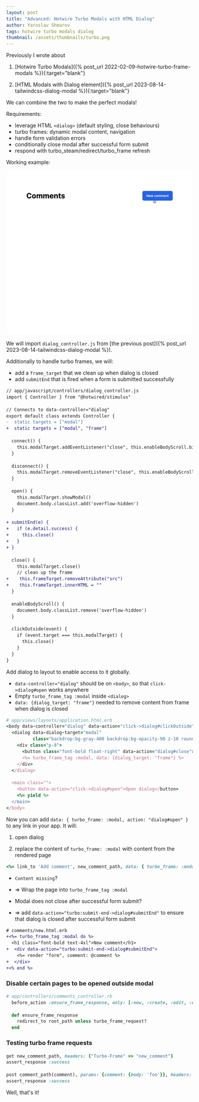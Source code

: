 ```yaml
---
layout: post
title: "Advanced: Hotwire Turbo Modals with HTML Dialog"
author: Yaroslav Shmarov
tags: hotwire turbo modals dialog
thumbnail: /assets/thumbnails/turbo.png
---
```


Previously I wrote about 

1) [Hotwire Turbo Modals]({% post_url 2022-02-09-hotwire-turbo-frame-modals %}){:target="blank"}

2) [HTML Modals with Dialog element]({% post_url 2023-08-14-tailwindcss-dialog-modal %}){:target="blank"}

We can combine the two to make the perfect modals!

Requirements:
- leverage HTML `<dialog>` (default styling, close behaviours)
- turbo frames: dynamic modal content, navigation
- handle form validation errors
- conditionally close modal after successful form submit
- respond with turbo_steam/redirect/turbo_frame refresh

Working example:

![turbo modal with html dialog element](/assets/images/turbo-dialog-modal-demo.gif)

We will import `dialog_controller.js` from [the previous post]({% post_url 2023-08-14-tailwindcss-dialog-modal %}).

Additionally to handle turbo frames, we will:
* add a `frame_target` that we clean up when dialog is closed
* add `submitEnd` that is fired when a form is submitted successfully

```diff
// app/javascript/controllers/dialog_controller.js
import { Controller } from "@hotwired/stimulus"

// Connects to data-controller="dialog"
export default class extends Controller {
-  static targets = ["modal"]
+  static targets = ["modal", "frame"]

  connect() {
    this.modalTarget.addEventListener("close", this.enableBodyScroll.bind(this))
  }

  disconnect() {
    this.modalTarget.removeEventListener("close", this.enableBodyScroll.bind(this))
  }

  open() {
    this.modalTarget.showModal()
    document.body.classList.add('overflow-hidden')
  }

+ submitEnd(e) {
+   if (e.detail.success) {
+     this.close()
+   }
+ }

  close() {
    this.modalTarget.close()
    // clean up the frame
+    this.frameTarget.removeAttribute("src")
+    this.frameTarget.innerHTML = ""
  }

  enableBodyScroll() {
    document.body.classList.remove('overflow-hidden')
  }

  clickOutside(event) {
    if (event.target === this.modalTarget) {
      this.close()
    }
  }
}
```

Add dialog to layout to enable access to it globally.
* `data-controller="dialog"` should be on `<body>`, so that `click->dialog#open` works anywhere
* Empty `turbo_frame_tag :modal` inside `<dialog>`
* `data: {dialog_target: "frame"}` needed to remove content from frame when dialog is closed

```ruby
# app/views/layouts/application.html.erb
<body data-controller="dialog" data-action="click->dialog#clickOutside">
  <dialog data-dialog-target="modal"
          class="backdrop:bg-gray-400 backdrop:bg-opacity-90 z-10 rounded-md border-4 bg-sky-900 w-full md:w-2/3 mt-24">
    <div class="p-8">
      <button class="font-bold float-right" data-action="dialog#close">X</button>
      <%= turbo_frame_tag :modal, data: {dialog_target: "frame"} %>
    </div>
  </dialog>

  <main class="">
    <button data-action="click->dialog#open">Open dialog</button>
    <%= yield %>
  </main>
</body>
```

Now you can add `data: { turbo_frame: :modal, action: "dialog#open" }` to any link in your app. It will:

1) open dialog

2) replace the content of `turbo_frame: :modal` with content from the rendered page

```ruby
<%= link_to 'Add comment', new_comment_path, data: { turbo_frame: :modal, action: "dialog#open" } %>
```

- `Content missing`?
- => Wrap the page into `turbo_frame_tag :modal`

- Modal does not close after successful form submit?
- => add `data-action="turbo:submit-end->dialog#submitEnd"` to ensure that dialog is closed after successful form submit

```diff
# comments/new.html.erb
+<%= turbo_frame_tag :modal do %>
  <h1 class="font-bold text-4xl">New comment</h1>
+  <div data-action="turbo:submit-end->dialog#submitEnd">
    <%= render "form", comment: @comment %>
+  </div>
+<% end %>
```

### Disable certain pages to be opened outside modal

```ruby
# app/controllers/comments_controller.rb
  before_action :ensure_frame_response, only: [:new, :create, :edit, :update]

  def ensure_frame_response
    redirect_to root_path unless turbo_frame_request?
  end
```

### Testing turbo frame requests

```ruby
get new_comment_path, headers: {"Turbo-Frame" => "new_comment"}
assert_response :success

post comment_path(comment), params: {comment: {body: 'foo'}}, headers: {"Turbo-Frame" => "new_comment"}
assert_response :success
```

Well, that's it!
